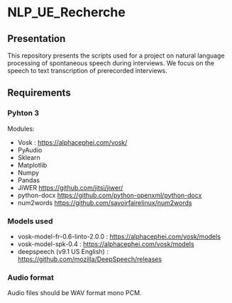 # NLP_UE_Recherche

## Presentation
This repository presents the scripts used for a project on natural language processing of spontaneous speech during interviews. We focus on the speech to text transcription of prerecorded interviews.

## Requirements
### Pyhton 3
Modules:
* Vosk : <https://alphacephei.com/vosk/>
* PyAudio
* Sklearn 
* Matplotlib
* Numpy
* Pandas
* JiWER <https://github.com/jitsi/jiwer/>
* python-docx <https://github.com/python-openxml/python-docx>
* num2words <https://github.com/savoirfairelinux/num2words>

### Models used
* vosk-model-fr-0.6-linto-2.0.0 : <https://alphacephei.com/vosk/models>
* vosk-model-spk-0.4 : <https://alphacephei.com/vosk/models>
* deepspeech (v9.1 US English) : <https://github.com/mozilla/DeepSpeech/releases>

### Audio format
Audio files should be WAV format mono PCM.

